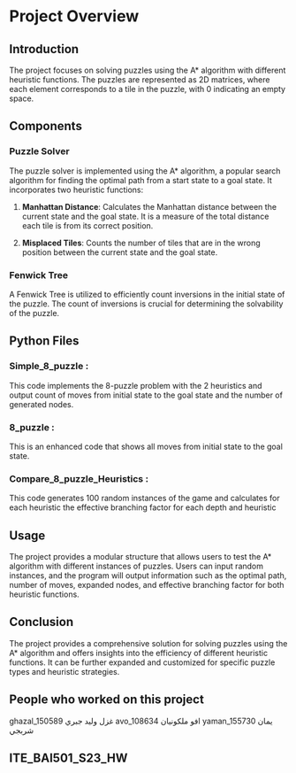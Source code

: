 # Project Overview

## Introduction
The project focuses on solving puzzles using the A* algorithm with different heuristic functions. The puzzles are represented as 2D matrices, where each element corresponds to a tile in the puzzle, with 0 indicating an empty space.

## Components

### Puzzle Solver
The puzzle solver is implemented using the A* algorithm, a popular search algorithm for finding the optimal path from a start state to a goal state. It incorporates two heuristic functions:

1. **Manhattan Distance**: Calculates the Manhattan distance between the current state and the goal state. It is a measure of the total distance each tile is from its correct position.

2. **Misplaced Tiles**: Counts the number of tiles that are in the wrong position between the current state and the goal state.

### Fenwick Tree
A Fenwick Tree is utilized to efficiently count inversions in the initial state of the puzzle. The count of inversions is crucial for determining the solvability of the puzzle.

## Python Files
### Simple_8_puzzle :
This code implements the 8-puzzle problem with the 2 heuristics and output count of moves from initial state to the goal state and the number of generated nodes.
### 8_puzzle :
This is an enhanced code that shows all moves from initial state to the goal state.
### Compare_8_puzzle_Heuristics :
This code generates 100 random instances of the game and calculates for each heuristic the effective branching factor for each depth and heuristic

## Usage
The project provides a modular structure that allows users to test the A* algorithm with different instances of puzzles. Users can input random instances, and the program will output information such as the optimal path, number of moves, expanded nodes, and effective branching factor for both heuristic functions.

## Conclusion
The project provides a comprehensive solution for solving puzzles using the A* algorithm and offers insights into the efficiency of different heuristic functions. It can be further expanded and customized for specific puzzle types and heuristic strategies.

## People who worked on this project
ghazal_150589 غزل وليد جبري
avo_108634 افو ملكونيان
yaman_155730 يمان شربجي

## ITE_BAI501_S23_HW
